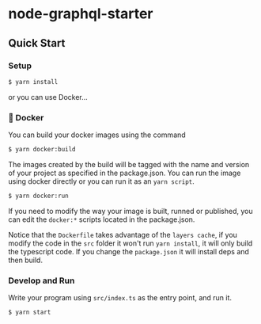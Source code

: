 # node-graphql-starter

## Quick Start

### Setup

```bash
$ yarn install
```

or you can use Docker...

### 🐳 Docker

You can build your docker images using the command

```bash
$ yarn docker:build
```

The images created by the build will be tagged with the name and version of your project as specified in the package.json. You can run the image using docker directly or you can run it as an `yarn script`.

```bash
$ yarn docker:run
```

If you need to modify the way your image is built, runned or published, you can edit the `docker:*` scripts
located in the package.json.

Notice that the `Dockerfile` takes advantage of the `layers cache`, if you modify the code in the `src` folder it won't run `yarn install`, it will only build the typescript code. If you change the `package.json` it will install deps and then build.

### Develop and Run

Write your program using `src/index.ts` as the entry point, and run it.

```bash
$ yarn start
```
